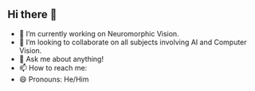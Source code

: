 ## Hi there 👋


- 🔭 I’m currently working on Neuromorphic Vision. 
- 👯 I’m looking to collaborate on all subjects involving AI and Computer Vision.
- 💬 Ask me about anything!
- 📫 How to reach me: 
- 😄 Pronouns: He/Him
